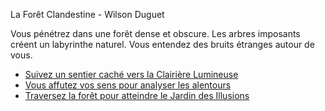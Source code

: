 La Forêt Clandestine - Wilson Duguet

Vous pénétrez dans une forêt dense et obscure. Les arbres imposants créent un labyrinthe naturel.
Vous entendez des bruits étranges autour de vous.

- [Suivez un sentier caché vers la Clairière Lumineuse](https://wilsonuca.github.io/Labyrinthe-sens-dessus-dessous/lieu_4_5_6/lieu%204)
- [Vous affutez vos sens pour analyser les alentours](https://github.com/WilsonUCA/Labyrinthe-sens-dessus-dessous/blob/main/GAMEOVER.md)
- [Traversez la forêt pour atteindre le Jardin des Illusions]()	